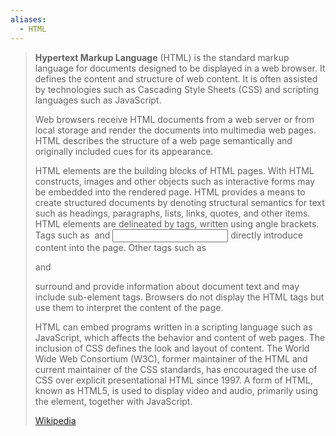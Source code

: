 ```yaml
---
aliases:
  - HTML
---
```

> **Hypertext Markup Language** (HTML) is the standard markup language for documents designed to be displayed in a web browser. It defines the content and structure of web content. It is often assisted by technologies such as Cascading Style Sheets (CSS) and scripting languages such as JavaScript.
>
> Web browsers receive HTML documents from a web server or from local storage and render the documents into multimedia web pages. HTML describes the structure of a web page semantically and originally included cues for its appearance.
>
> HTML elements are the building blocks of HTML pages. With HTML constructs, images and other objects such as interactive forms may be embedded into the rendered page. HTML provides a means to create structured documents by denoting structural semantics for text such as headings, paragraphs, lists, links, quotes, and other items. HTML elements are delineated by tags, written using angle brackets. Tags such as <img> and <input> directly introduce content into the page. Other tags such as <p> and </p> surround and provide information about document text and may include sub-element tags. Browsers do not display the HTML tags but use them to interpret the content of the page.
>
> HTML can embed programs written in a scripting language such as JavaScript, which affects the behavior and content of web pages. The inclusion of CSS defines the look and layout of content. The World Wide Web Consortium (W3C), former maintainer of the HTML and current maintainer of the CSS standards, has encouraged the use of CSS over explicit presentational HTML since 1997. A form of HTML, known as HTML5, is used to display video and audio, primarily using the <canvas> element, together with JavaScript.
>
> [Wikipedia](https://en.wikipedia.org/wiki/HTML)